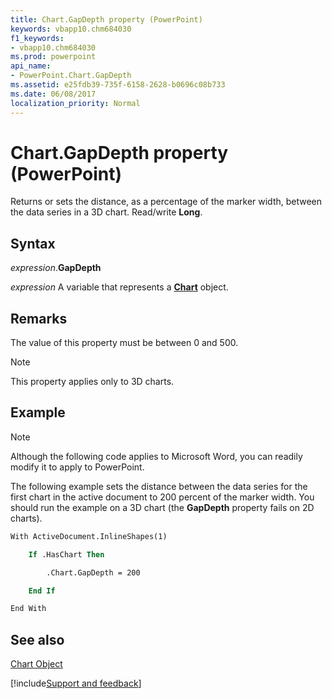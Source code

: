 ```yaml
---
title: Chart.GapDepth property (PowerPoint)
keywords: vbapp10.chm684030
f1_keywords:
- vbapp10.chm684030
ms.prod: powerpoint
api_name:
- PowerPoint.Chart.GapDepth
ms.assetid: e25fdb39-735f-6158-2628-b0696c08b733
ms.date: 06/08/2017
localization_priority: Normal
---
```



# Chart.GapDepth property (PowerPoint)

Returns or sets the distance, as a percentage of the marker width, between the data series in a 3D chart. Read/write  **Long**.


## Syntax

_expression_.**GapDepth**

_expression_ A variable that represents a **[Chart](PowerPoint.Chart.md)** object.


## Remarks

The value of this property must be between 0 and 500. 


> [!NOTE] 
> This property applies only to 3D charts.


## Example




> [!NOTE] 
> Although the following code applies to Microsoft Word, you can readily modify it to apply to PowerPoint.

The following example sets the distance between the data series for the first chart in the active document to 200 percent of the marker width. You should run the example on a 3D chart (the  **GapDepth** property fails on 2D charts).




```vb
With ActiveDocument.InlineShapes(1)

    If .HasChart Then

        .Chart.GapDepth = 200

    End If

End With
```


## See also


[Chart Object](PowerPoint.Chart.md)

[!include[Support and feedback](~/includes/feedback-boilerplate.md)]